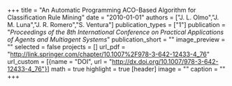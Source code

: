 +++
title = "An Automatic Programming ACO-Based Algorithm for Classification Rule Mining"
date = "2010-01-01"
authors = ["J. L. Olmo","J. M. Luna","J. R. Romero","S. Ventura"]
publication_types = ["1"]
publication = "_Proceedings of the 8th International Conference on Practical Applications of Agents and Multiagent Systems_"
publication_short = ""
image_preview = ""
selected = false
projects = []
url_pdf = "http://link.springer.com/chapter/10.1007%2F978-3-642-12433-4_76"
url_custom = [{name = "DOI", url = "http://dx.doi.org/10.1007/978-3-642-12433-4_76"}]
math = true
highlight = true
[header]
image = ""
caption = ""
+++

